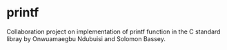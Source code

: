 # printf
Collaboration project on implementation of printf function in the C standard libray by Onwuamaegbu Ndubuisi and Solomon Bassey.
